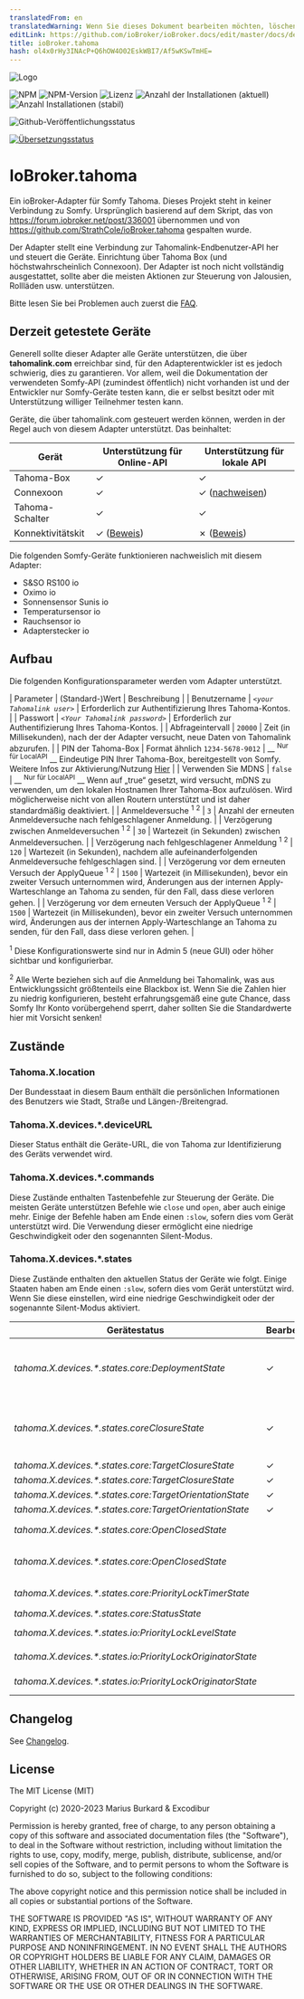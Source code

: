 ```yaml
---
translatedFrom: en
translatedWarning: Wenn Sie dieses Dokument bearbeiten möchten, löschen Sie bitte das Feld "translationsFrom". Andernfalls wird dieses Dokument automatisch erneut übersetzt
editLink: https://github.com/ioBroker/ioBroker.docs/edit/master/docs/de/adapterref/iobroker.tahoma/README.md
title: ioBroker.tahoma
hash: ol4x0rHy3INAcP+Q6hOW4O02EskWBI7/Af5wKSwTmHE=
---
```

![Logo](../../../en/adapterref/iobroker.tahoma/admin/tahoma.png)

![NPM](https://nodei.co/npm/iobroker.tahoma.png?downloads=true)
![NPM-Version](https://img.shields.io/npm/v/iobroker.tahoma.svg)
![Lizenz](https://img.shields.io/badge/license-MIT-blue.svg?style=flat)
![Anzahl der Installationen (aktuell)](http://iobroker.live/badges/tahoma-installed.svg)
![Anzahl Installationen (stabil)](http://iobroker.live/badges/tahoma-stable.svg)

![Github-Veröffentlichungsstatus](https://github.com/Excodibur/iobroker.tahoma/workflows/Build%2C%20Test%20and%20Release/badge.svg)

[![Übersetzungsstatus](https://weblate.iobroker.net/widgets/adapters/-/tahoma/svg-badge.svg)](https://weblate.iobroker.net/engage/adapters/?utm_source=widget)

# IoBroker.tahoma
Ein ioBroker-Adapter für Somfy Tahoma. Dieses Projekt steht in keiner Verbindung zu Somfy. Ursprünglich basierend auf dem Skript, das von https://forum.iobroker.net/post/336001 übernommen und von https://github.com/StrathCole/ioBroker.tahoma gespalten wurde.

Der Adapter stellt eine Verbindung zur Tahomalink-Endbenutzer-API her und steuert die Geräte. Einrichtung über Tahoma Box (und höchstwahrscheinlich Connexoon).
Der Adapter ist noch nicht vollständig ausgestattet, sollte aber die meisten Aktionen zur Steuerung von Jalousien, Rollläden usw. unterstützen.

Bitte lesen Sie bei Problemen auch zuerst die [FAQ](https://github.com/Excodibur/ioBroker.tahoma/blob/master/FAQ.md).

## Derzeit getestete Geräte
Generell sollte dieser Adapter alle Geräte unterstützen, die über __tahomalink.com__ erreichbar sind, für den Adapterentwickler ist es jedoch schwierig, dies zu garantieren. Vor allem, weil die Dokumentation der verwendeten Somfy-API (zumindest öffentlich) nicht vorhanden ist und der Entwickler nur Somfy-Geräte testen kann, die er selbst besitzt oder mit Unterstützung williger Teilnehmer testen kann.

Geräte, die über tahomalink.com gesteuert werden können, werden in der Regel auch von diesem Adapter unterstützt. Das beinhaltet:

| Gerät | Unterstützung für Online-API | Unterstützung für lokale API |
|-|-|-|
| Tahoma-Box | ✓ | ✓ |
| Connexoon | ✓ | ✓ ([nachweisen](https://github.com/Excodibur/ioBroker.tahoma/issues/241)) |
| Tahoma-Schalter | ✓ | ✓ |
| Konnektivitätskit | ✓ ([Beweis](https://github.com/Excodibur/ioBroker.tahoma/issues/171)) | ✗ ([Beweis](https://service.somfy.com/downloads/fr_v5/fichecomparative_tahoma_switch_vs_kit_connectivite_a4_1221.pdf)) |

Die folgenden Somfy-Geräte funktionieren nachweislich mit diesem Adapter:

- S&SO RS100 io
- Oximo io
- Sonnensensor Sunis io
- Temperatursensor io
- Rauchsensor io
- Adapterstecker io

## Aufbau
Die folgenden Konfigurationsparameter werden vom Adapter unterstützt.

| Parameter | (Standard-)Wert | Beschreibung |
| Benutzername | _`<your Tahomalink user>`_ | Erforderlich zur Authentifizierung Ihres Tahoma-Kontos. |
| Passwort | _`<Your Tahomalink password>`_ | Erforderlich zur Authentifizierung Ihres Tahoma-Kontos. |
| Abfrageintervall | `20000` | Zeit (in Millisekunden), nach der der Adapter versucht, neue Daten von Tahomalink abzurufen. |
| PIN der Tahoma-Box | Format ähnlich `1234-5678-9012` | __ <sup>Nur für LocalAPI</sup> __ Eindeutige PIN Ihrer Tahoma-Box, bereitgestellt von Somfy. Weitere Infos zur Aktivierung/Nutzung [Hier](https://github.com/Somfy-Developer/Somfy-TaHoma-Developer-Mode) |
| Verwenden Sie MDNS | `false` | __ <sup>Nur für LocalAPI</sup> __ Wenn auf „true“ gesetzt, wird versucht, mDNS zu verwenden, um den lokalen Hostnamen Ihrer Tahoma-Box aufzulösen. Wird möglicherweise nicht von allen Routern unterstützt und ist daher standardmäßig deaktiviert. |
| Anmeldeversuche <sup>1</sup> <sup>2</sup> | `3` | Anzahl der erneuten Anmeldeversuche nach fehlgeschlagener Anmeldung. |
| Verzögerung zwischen Anmeldeversuchen <sup>1</sup> <sup>2</sup> | `30` | Wartezeit (in Sekunden) zwischen Anmeldeversuchen. |
| Verzögerung nach fehlgeschlagener Anmeldung <sup>1</sup> <sup>2</sup> | `120` | Wartezeit (in Sekunden), nachdem alle aufeinanderfolgenden Anmeldeversuche fehlgeschlagen sind. |
| Verzögerung vor dem erneuten Versuch der ApplyQueue <sup>1</sup> <sup>2</sup> | `1500` | Wartezeit (in Millisekunden), bevor ein zweiter Versuch unternommen wird, Änderungen aus der internen Apply-Warteschlange an Tahoma zu senden, für den Fall, dass diese verloren gehen. |
| Verzögerung vor dem erneuten Versuch der ApplyQueue <sup>1</sup> <sup>2</sup> | `1500` | Wartezeit (in Millisekunden), bevor ein zweiter Versuch unternommen wird, Änderungen aus der internen Apply-Warteschlange an Tahoma zu senden, für den Fall, dass diese verloren gehen. |

<sup>1</sup> Diese Konfigurationswerte sind nur in Admin 5 (neue GUI) oder höher sichtbar und konfigurierbar.

<sup>2</sup> Alle Werte beziehen sich auf die Anmeldung bei Tahomalink, was aus Entwicklungssicht größtenteils eine Blackbox ist. Wenn Sie die Zahlen hier zu niedrig konfigurieren, besteht erfahrungsgemäß eine gute Chance, dass Somfy Ihr Konto vorübergehend sperrt, daher sollten Sie die Standardwerte hier mit Vorsicht senken!

## Zustände
### Tahoma.X.location
Der Bundesstaat in diesem Baum enthält die persönlichen Informationen des Benutzers wie Stadt, Straße und Längen-/Breitengrad.

### Tahoma.X.devices.*.deviceURL
Dieser Status enthält die Geräte-URL, die von Tahoma zur Identifizierung des Geräts verwendet wird.

### Tahoma.X.devices.*.commands
Diese Zustände enthalten Tastenbefehle zur Steuerung der Geräte. Die meisten Geräte unterstützen Befehle wie `close` und `open`, aber auch einige mehr.
Einige der Befehle haben am Ende einen `:slow`, sofern dies vom Gerät unterstützt wird. Die Verwendung dieser ermöglicht eine niedrige Geschwindigkeit oder den sogenannten Silent-Modus.

### Tahoma.X.devices.*.states
Diese Zustände enthalten den aktuellen Status der Geräte wie folgt. Einige Staaten haben am Ende einen `:slow`, sofern dies vom Gerät unterstützt wird. Wenn Sie diese einstellen, wird eine niedrige Geschwindigkeit oder der sogenannte Silent-Modus aktiviert.

| Gerätestatus | Bearbeitbar | Zweck/Beschreibung |
|-------------------------------------------------------------|----------|---------------------|
| _tahoma.X.devices.*.states.core:DeploymentState_ | &#10003; | Stellt Informationen über den Status der aktuellen Bereitstellung bereit und steuert diesen. 100 bedeutet vollständig bereitgestellt, 0 bedeutet nicht bereitgestellt. Nicht alle Geräte haben diesen Wert, einige haben stattdessen `ClosureState`. |
| _tahoma.X.devices.*.states.coreClosureState_ | &#10003; | Stellt Informationen über den aktuellen Schließungsstatus bereit und steuert diesen. 100 bedeutet vollständig geschlossen, 0 ist offen. Nicht alle Geräte haben diesen Wert, einige haben stattdessen `DeploymentState`. |
| _tahoma.X.devices.*.states.core:TargetClosureState_ | &#10003; | Siehe `tahoma.X.devices.*.states.core:ClosureState` |
| _tahoma.X.devices.*.states.core:TargetClosureState_ | &#10003; | Siehe „tahoma.X.devices.*.states.core:ClosureState“ |
| _tahoma.X.devices.*.states.core:TargetOrientationState_ | &#10003; | Siehe `tahoma.X.devices.*.states.core:OrientationState` |
| _tahoma.X.devices.*.states.core:TargetOrientationState_ | &#10003; | Siehe „tahoma.X.devices.*.states.core:OrientationState“ |
| _tahoma.X.devices.*.states.core:OpenClosedState_ | | Enthält `closed`, wenn das Gerät zu 100 % geschlossen oder 0 % bereitgestellt ist, andernfalls `open`. |
| _tahoma.X.devices.*.states.core:OpenClosedState_ | | Enthält „geschlossen“, wenn das Gerät zu 100 % geschlossen oder zu 0 % bereitgestellt ist, andernfalls „offen“. |
| _tahoma.X.devices.*.states.core:PriorityLockTimerState_ | | Wenn ein Sensor das Gerät gesperrt hat, wird dies hier angezeigt, z. G. Ein Windsensor blockiert eine Markise. |
| _tahoma.X.devices.*.states.core:StatusState_ | | `available` wenn das Gerät derzeit verfügbar ist. |
| _tahoma.X.devices.*.states.io:PriorityLockLevelState_ | | Siehe `tahoma.X.devices.*.states.core:PriorityLockTimerState` |
| _tahoma.X.devices.*.states.io:PriorityLockOriginatorState_ | | Siehe `tahoma.X.devices.*.states.core:PriorityLockTimerState` |
| _tahoma.X.devices.*.states.io:PriorityLockOriginatorState_ | | Siehe „tahoma.X.devices.*.states.core:PriorityLockTimerState“ | | _tahoma.X.devices.*.states.moving_ | | Gibt an, ob sich das Gerät gerade bewegt. `0 = stopped`, `1 = up/undeploy`, `2 = down/deploy`, `3 = unknown direction`<br/> **Anmerkung:**<br/> Dies funktioniert nur dann zuverlässig, wenn eine Verbindung mit der Tahoma-API (nicht der lokalen API) besteht, da die lokale API nicht genügend Aktionsereignisaktualisierungen bereitstellt, um diesen Status korrekt zu berechnen. `core:MovingState` sollte jedoch in beiden Fällen funktionieren. |

## Changelog
See [Changelog](https://github.com/Excodibur/ioBroker.tahoma/blob/master/CHANGELOG.md).

## License

The MIT License (MIT)

Copyright (c) 2020-2023 Marius Burkard & Excodibur

Permission is hereby granted, free of charge, to any person obtaining a copy
of this software and associated documentation files (the "Software"), to deal
in the Software without restriction, including without limitation the rights
to use, copy, modify, merge, publish, distribute, sublicense, and/or sell
copies of the Software, and to permit persons to whom the Software is
furnished to do so, subject to the following conditions:

The above copyright notice and this permission notice shall be included in
all copies or substantial portions of the Software.

THE SOFTWARE IS PROVIDED "AS IS", WITHOUT WARRANTY OF ANY KIND, EXPRESS OR
IMPLIED, INCLUDING BUT NOT LIMITED TO THE WARRANTIES OF MERCHANTABILITY,
FITNESS FOR A PARTICULAR PURPOSE AND NONINFRINGEMENT. IN NO EVENT SHALL THE
AUTHORS OR COPYRIGHT HOLDERS BE LIABLE FOR ANY CLAIM, DAMAGES OR OTHER
LIABILITY, WHETHER IN AN ACTION OF CONTRACT, TORT OR OTHERWISE, ARISING FROM,
OUT OF OR IN CONNECTION WITH THE SOFTWARE OR THE USE OR OTHER DEALINGS IN
THE SOFTWARE.